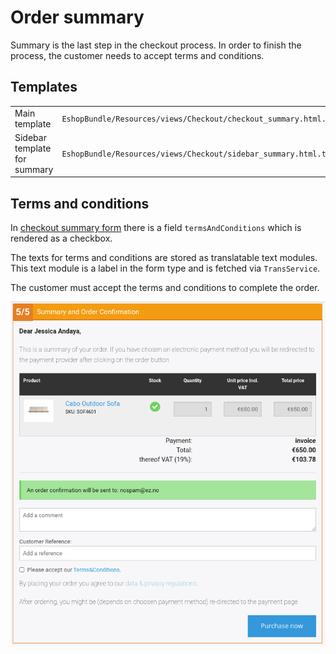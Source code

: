 # Order summary

Summary is the last step in the checkout process. In order to finish the process, the customer needs to accept terms and conditions.

## Templates

|                              |           |
| ---------------------------- | --------- |
| Main template                | `EshopBundle/Resources/views/Checkout/checkout_summary.html.twig` |
| Sidebar template for summary | `EshopBundle/Resources/views/Checkout/sidebar_summary.html.twig`  |

## Terms and conditions

In [checkout summary form](checkout_summary_form.md) there is a field `termsAndConditions` which is rendered as a checkbox.

The texts for terms and conditions are stored as translatable text modules.
This text module is a label in the form type and is fetched via `TransService`.

The customer must accept the terms and conditions to complete the order.

![](../../../img/checkout_6.png)
